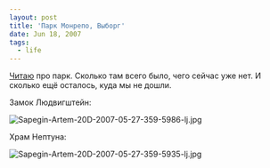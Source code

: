 ```yaml
---
layout: post
title: 'Парк Монрепо, Выборг'
date: Jun 18, 2007
tags:
  - life
---
```


[Читаю](http://arhiopterikc.livejournal.com/37093.html) про парк. Сколько там всего было, чего сейчас уже нет. И сколько ещё осталось, куда мы не дошли.

<!--more-->

Замок Людвигштейн:

![Sapegin-Artem-20D-2007-05-27-359-5986-lj.jpg](upload://Sapegin-Artem-20D-2007-05-27-359-5986-lj.jpg)

Храм Нептуна:

![Sapegin-Artem-20D-2007-05-27-359-5935-lj.jpg](upload://Sapegin-Artem-20D-2007-05-27-359-5935-lj.jpg)

